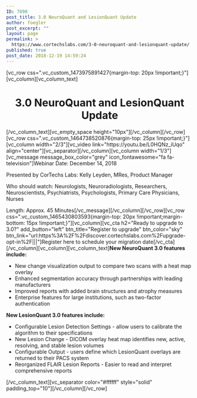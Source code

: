 ```yaml
---
ID: 7890
post_title: 3.0 NeuroQuant and LesionQuant Update
author: foegler
post_excerpt: ""
layout: page
permalink: >
  https://www.cortechslabs.com/3-0-neuroquant-and-lesionquant-update/
published: true
post_date: 2018-12-19 14:59:24
---
```

[vc_row css=".vc_custom_1473975891427{margin-top: 20px !important;}"][vc_column][vc_column_text]
<h1 style="text-align: center;">3.0 NeuroQuant and LesionQuant Update</h1>
[/vc_column_text][vc_empty_space height="10px"][/vc_column][/vc_row][vc_row css=".vc_custom_1464738520876{margin-top: 25px !important;}"][vc_column width="2/3"][vc_video link="https://youtu.be/L0HQNz_iUqo" align="center"][vc_separator][/vc_column][vc_column width="1/3"][vc_message message_box_color="grey" icon_fontawesome="fa fa-television"]Webinar Date: December 14, 2018

Presented by CorTechs Labs: Kelly Leyden, MRes, Product Manager

Who should watch: Neurologists, Neuroradiologists, Researchers, Neuroscientists, Psychiatrists, Psychologists, Primary Care Physicians, Nurses

Length: Approx. 45 Minutes[/vc_message][/vc_column][/vc_row][vc_row css=".vc_custom_1465430803593{margin-top: 20px !important;margin-bottom: 15px !important;}"][vc_column][vc_cta h2="Ready to upgrade to 3.0?" add_button="left" btn_title="Register to upgrade" btn_color="sky" btn_link="url:https%3A%2F%2Fdiscover.cortechslabs.com%2Fupgrade-opt-in%2F|||"]Register here to schedule your migration date[/vc_cta][/vc_column][vc_column][vc_column_text]<strong>New NeuroQuant 3.0 features include:</strong>
<ul>
 	<li>New change visualization output to compare two scans with a heat map overlay</li>
 	<li>Enhanced segmentation accuracy through partnerships with leading manufacturers</li>
 	<li>Improved reports with added brain structures and atrophy measures</li>
 	<li>Enterprise features for large institutions, such as two-factor authentication</li>
</ul>
<strong>New LesionQuant 3.0 features include:</strong>
<ul>
 	<li>Configurable Lesion Detection Settings - allow users to calibrate the algorithm to their specifications</li>
 	<li>New Lesion Change - DICOM overlay heat map identifies new, active, resolving, and stable lesion volumes</li>
 	<li>Configurable Output - users define which LesionQuant overlays are returned to their PACS system</li>
 	<li>Reorganized FLAIR Lesion Reports - Easier to read and interpret comprehensive reports</li>
</ul>
[/vc_column_text][vc_separator color="#ffffff" style="solid" padding_top="10"][/vc_column][/vc_row]